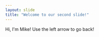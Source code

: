 ```yaml
---
layout: slide
title: "Welcome to our second slide!"
---
```

Hi, I'm Mike!
Use the left arrow to go back!